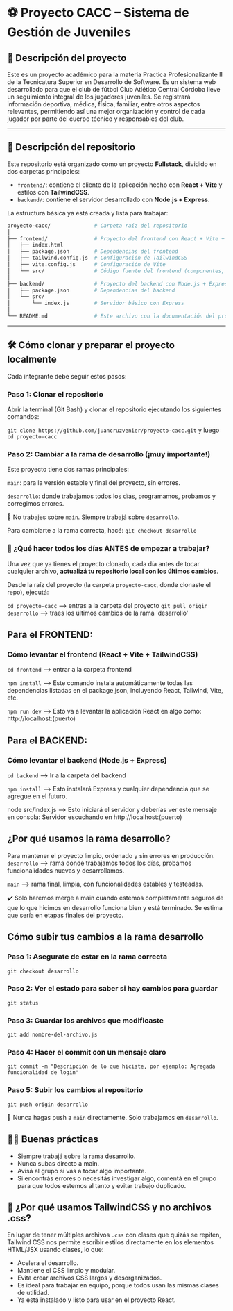 # ⚽ Proyecto CACC – Sistema de Gestión de Juveniles

## 📌 Descripción del proyecto

Este es un proyecto académico para la materia Practica Profesionalizante II de la Tecnicatura Superior en Desarrollo de Software.
Es un sistema web desarrollado para que el club de fútbol Club Atlético Central Córdoba lleve un seguimiento integral de los jugadores juveniles. Se registrará información deportiva, médica, física, familiar, entre otros aspectos relevantes, permitiendo así una mejor organización y control de cada jugador por parte del cuerpo técnico y responsables del club.

---

## 📁 Descripción del repositorio

Este repositorio está organizado como un proyecto **Fullstack**, dividido en dos carpetas principales:

- `frontend/`: contiene el cliente de la aplicación hecho con **React + Vite** y estilos con **TailwindCSS**.
- `backend/`: contiene el servidor desarrollado con **Node.js + Express**.

La estructura básica ya está creada y lista para trabajar:

```bash
proyecto-cacc/              # Carpeta raíz del repositorio
│
├── frontend/               # Proyecto del frontend con React + Vite + Tailwind
│   ├── index.html
│   ├── package.json        # Dependencias del frontend
│   ├── tailwind.config.js  # Configuración de TailwindCSS
│   ├── vite.config.js      # Configuración de Vite
│   └── src/                # Código fuente del frontend (componentes, estilos, etc.)
│
├── backend/                # Proyecto del backend con Node.js + Express
│   ├── package.json        # Dependencias del backend
│   └── src/
│       └── index.js        # Servidor básico con Express
│
└── README.md               # Este archivo con la documentación del proyecto
```
---

## 🛠️ Cómo clonar y preparar el proyecto localmente

Cada integrante debe seguir estos pasos:

### Paso 1: Clonar el repositorio


Abrir la terminal (Git Bash) y clonar el repositorio ejecutando los siguientes comandos:

   `git clone https://github.com/juancruzvenier/proyecto-cacc.git`
   y luego
   `cd proyecto-cacc`


### Paso 2: Cambiar a la rama de desarrollo (¡muy importante!)

Este proyecto tiene dos ramas principales:

`main`: para la versión estable y final del proyecto, sin errores.

`desarrollo`: donde trabajamos todos los días, programamos, probamos y corregimos errores.

🔴 No trabajes sobre `main`. Siempre trabajá sobre `desarrollo`.

Para cambiarte a la rama correcta, hacé:
`git checkout desarrollo`

### 🔁 ¿Qué hacer todos los días ANTES de empezar a trabajar?

Una vez que ya tienes el proyecto clonado, cada día antes de tocar cualquier archivo, **actualizá tu repositorio local con los últimos cambios**.

Desde la raíz del proyecto (la carpeta `proyecto-cacc`, donde clonaste el repo), ejecutá:

`cd proyecto-cacc` --> entras a la carpeta del proyecto
`git pull origin desarrollo` --> traes los últimos cambios de la rama 'desarrollo'

## Para el FRONTEND: 
### Cómo levantar el frontend (React + Vite + TailwindCSS)

`cd frontend`  --> entrar a la carpeta frontend

`npm install`  --> Este comando instala automáticamente todas las dependencias listadas en el package.json, incluyendo React, Tailwind, Vite, etc.

`npm run dev`  --> Esto va a levantar la aplicación React en algo como: http://localhost:(puerto)

## Para el BACKEND: 
### Cómo levantar el backend (Node.js + Express)

`cd backend`  --> Ir a la carpeta del backend

`npm install`  --> Esto instalará Express y cualquier dependencia que se agregue en el futuro.

node src/index.js  --> Esto iniciará el servidor y deberías ver este mensaje en consola: Servidor escuchando en http://localhost:(puerto)

## ¿Por qué usamos la rama desarrollo?

Para mantener el proyecto limpio, ordenado y sin errores en producción.
`desarrollo` --> rama donde trabajamos todos los días, probamos funcionalidades nuevas y desarrollamos.

`main` --> rama final, limpia, con funcionalidades estables y testeadas.

✔️ Solo haremos merge a main cuando estemos completamente seguros de que lo que hicimos en desarrollo funciona bien y está terminado. Se estima que sería en etapas finales del proyecto.


## Cómo subir tus cambios a la rama desarrollo

### Paso 1: Asegurate de estar en la rama correcta
`git checkout desarrollo`

### Paso 2: Ver el estado para saber si hay cambios para guardar
`git status`

### Paso 3: Guardar los archivos que modificaste
`git add nombre-del-archivo.js`

### Paso 4: Hacer el commit con un mensaje claro
`git commit -m "Descripción de lo que hiciste, por ejemplo: Agregada funcionalidad de login"`

### Paso 5: Subir los cambios al repositorio
`git push origin desarrollo`

🔴 Nunca hagas push a `main` directamente. Solo trabajamos en `desarrollo`.

## 💪🏻 Buenas prácticas
- Siempre trabajá sobre la rama desarrollo.
- Nunca subas directo a main.
- Avisá al grupo si vas a tocar algo importante.
- Si encontrás errores o necesitás investigar algo, comentá en el grupo para que todos estemos al tanto y evitar trabajo duplicado.

## 🎨 ¿Por qué usamos TailwindCSS y no archivos .css?
En lugar de tener múltiples archivos `.css` con clases que quizás se repiten, Tailwind CSS nos permite escribir estilos directamente en los elementos HTML/JSX usando clases, lo que:
- Acelera el desarrollo.
- Mantiene el CSS limpio y modular.
- Evita crear archivos CSS largos y desorganizados.
- Es ideal para trabajar en equipo, porque todos usan las mismas clases de utilidad.
- Ya está instalado y listo para usar en el proyecto React.